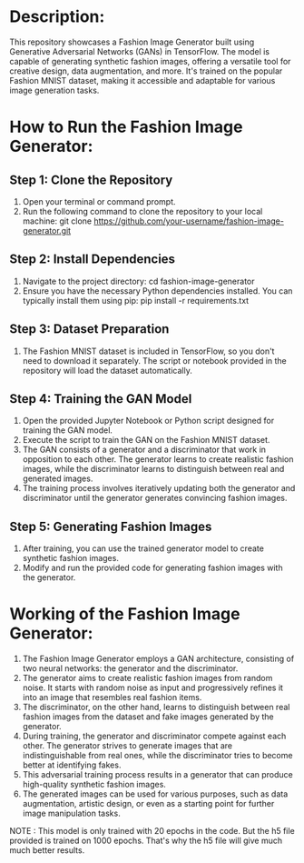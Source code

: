 # Description:
This repository showcases a Fashion Image Generator built using Generative Adversarial Networks (GANs) in TensorFlow. The model is capable of generating synthetic fashion images, offering a versatile tool for creative design, data augmentation, and more. It's trained on the popular Fashion MNIST dataset, making it accessible and adaptable for various image generation tasks.

# How to Run the Fashion Image Generator:

## Step 1: Clone the Repository

1. Open your terminal or command prompt.
2. Run the following command to clone the repository to your local machine:
git clone https://github.com/your-username/fashion-image-generator.git

## Step 2: Install Dependencies

1. Navigate to the project directory:
cd fashion-image-generator
2. Ensure you have the necessary Python dependencies installed. You can typically install them using pip:
pip install -r requirements.txt

## Step 3: Dataset Preparation

1. The Fashion MNIST dataset is included in TensorFlow, so you don't need to download it separately. The script or notebook provided in the repository will load the dataset automatically.

## Step 4: Training the GAN Model

1. Open the provided Jupyter Notebook or Python script designed for training the GAN model.
2. Execute the script to train the GAN on the Fashion MNIST dataset.
3. The GAN consists of a generator and a discriminator that work in opposition to each other. The generator learns to create realistic fashion images, while the discriminator learns to distinguish between real and generated images.
4. The training process involves iteratively updating both the generator and discriminator until the generator generates convincing fashion images.

## Step 5: Generating Fashion Images

1. After training, you can use the trained generator model to create synthetic fashion images.
2. Modify and run the provided code for generating fashion images with the generator.

# Working of the Fashion Image Generator:

1. The Fashion Image Generator employs a GAN architecture, consisting of two neural networks: the generator and the discriminator.
2. The generator aims to create realistic fashion images from random noise. It starts with random noise as input and progressively refines it into an image that resembles real fashion items.
3. The discriminator, on the other hand, learns to distinguish between real fashion images from the dataset and fake images generated by the generator.
4. During training, the generator and discriminator compete against each other. The generator strives to generate images that are indistinguishable from real ones, while the discriminator tries to become better at identifying fakes.
5. This adversarial training process results in a generator that can produce high-quality synthetic fashion images.
6. The generated images can be used for various purposes, such as data augmentation, artistic design, or even as a starting point for further image manipulation tasks.

NOTE : This model is only trained with 20 epochs in the code. But the h5 file provided is trained on 1000 epochs. That's why the h5 file will give much much better results.
